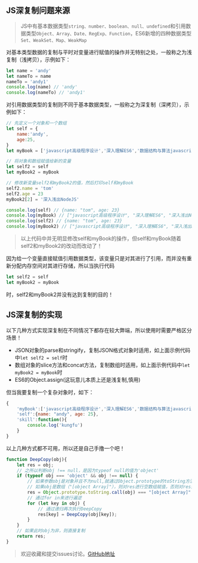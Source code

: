 ## JS深复制问题来源

> JS中有基本数据类型`string、number、boolean、null、undefined`和引用数据类型`Object、Array、Date、RegExp、Function`，ES6新增的四种数据类型`Set、WeakSet、Map、WeakMap`

对基本类型数据的复制与平时对变量进行赋值的操作并无特别之处，一般称之为浅复制（浅拷贝），示例如下：

```javascript
let name = 'andy'
let nameTo = name 
nameTo = 'andy1'
console.log(name) // 'andy'
console.log(nameTo) // 'andy1'
```

对引用数据类型的复制则不同于基本数据类型，一般称之为深复制（深拷贝），示例如下：

```javascript
// 先定义一个对象和一个数组
let self = {
    name:'andy',
    age:25,
}
let myBook = ['javascript高级程序设计','深入理解ES6','数据结构与算法javascript描述']

// 将对象和数组赋值给新的变量
let self2 = self
let myBook2 = myBook

// 修改新变量self2和myBook2的值，然后打印self和myBook
self2.name = 'tom'
self2.age = 23
myBook2[2] = '深入浅出NodeJS'

console.log(self) // {name: "tom", age: 23}
console.log(myBook) // ["javascript高级程序设计", "深入理解ES6", "深入浅出NodeJS"]
console.log(self2) // {name: "tom", age: 23}
console.log(myBook2) // ["javascript高级程序设计", "深入理解ES6", "深入浅出NodeJS"]
```

> 以上代码中并无明显修改self和myBook的操作，但self和myBook随着self2和myBook2的改动而改动了！

因为给一个变量直接赋值引用数据类型，该变量只是对其进行了引用，而并没有重新分配内存空间对其进行存储，所以当执行代码

```javascript
let self2 = self
let myBook2 = myBook
```
时，self2和myBook2并没有达到复制的目的！

## JS深复制的实现

以下几种方式实现深复制在不同情况下都存在较大弊端，所以使用时需要严格区分场景！

- JSON对象的parse和stringify，复制JSON格式对象时适用，如上面示例代码中`let self2 = self`时
- 数组对象的slice方法和concat方法，复制数组时适用，如上面示例代码中`let myBook2 = myBook`时
- ES6的Object.assign(这玩意儿本质上还是浅复制,慎用)

但当我要复制一个复杂对象时，如下：

```javascript
{
    'myBook':['javascript高级程序设计','深入理解ES6','数据结构与算法javascript描述'],
    'self':{name: "andy", age: 25},
    'skill':function(){
        console.log('kungfu')
    }
}
```

以上几种方式都不可用，所以还是自己手撸一个吧！

```javascript
function DeepCopy(obj){
    let res = obj;
    // 之所以判断obj !== null，是因为typeof null的值为'object'
    if (typeof obj === 'object' && obj !== null) {
        // 如果参数obj是对象并且不为null,就通过Object.prototype的toString方法来判断这个对象是数组还是对象
        // 如果obj是数组（"[object Array]"），则对res进行空数组赋值，否则对res进行空对象赋值
        res = Object.prototype.toString.call(obj) === "[object Array]" ? [] : {};
        // 通过for in来进行遍逆
        for (let key in obj) {
            // 通过递归再次执行DeepCopy
            res[key] = DeepCopy(obj[key]);
        }
    }
    // 如果此时obj为非，则直接复制
    return res;
}
```

> 欢迎收藏和提交issues讨论。[GitHub地址](https://github.com/kinm/kinm.github.io/issues)